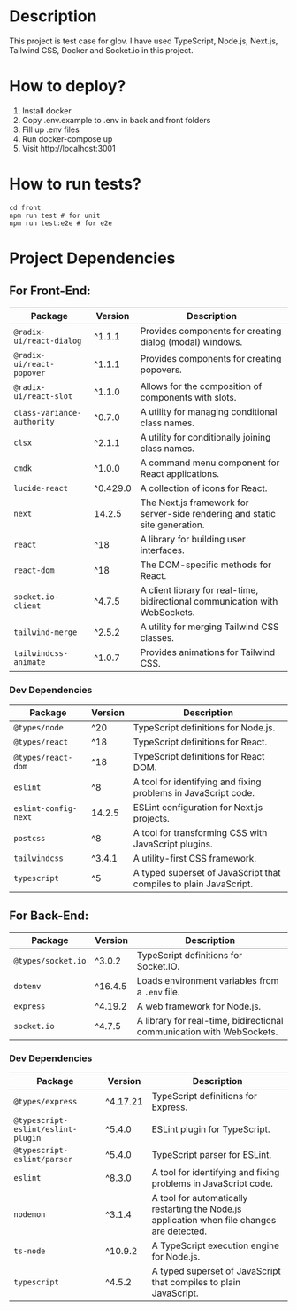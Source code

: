 # Description

This project is test case for glov. I have used TypeScript, Node.js, Next.js, Tailwind CSS, Docker and Socket.io in this project.

# How to deploy?

1. Install docker
2. Copy .env.example to .env in back and front folders
3. Fill up .env files
4. Run docker-compose up
5. Visit http://localhost:3001

# How to run tests?

```
cd front
npm run test # for unit
npm run test:e2e # for e2e
```

# Project Dependencies

## For Front-End:

| Package                    | Version  | Description                                                                  |
| -------------------------- | -------- | ---------------------------------------------------------------------------- |
| `@radix-ui/react-dialog`   | ^1.1.1   | Provides components for creating dialog (modal) windows.                     |
| `@radix-ui/react-popover`  | ^1.1.1   | Provides components for creating popovers.                                   |
| `@radix-ui/react-slot`     | ^1.1.0   | Allows for the composition of components with slots.                         |
| `class-variance-authority` | ^0.7.0   | A utility for managing conditional class names.                              |
| `clsx`                     | ^2.1.1   | A utility for conditionally joining class names.                             |
| `cmdk`                     | ^1.0.0   | A command menu component for React applications.                             |
| `lucide-react`             | ^0.429.0 | A collection of icons for React.                                             |
| `next`                     | 14.2.5   | The Next.js framework for server-side rendering and static site generation.  |
| `react`                    | ^18      | A library for building user interfaces.                                      |
| `react-dom`                | ^18      | The DOM-specific methods for React.                                          |
| `socket.io-client`         | ^4.7.5   | A client library for real-time, bidirectional communication with WebSockets. |
| `tailwind-merge`           | ^2.5.2   | A utility for merging Tailwind CSS classes.                                  |
| `tailwindcss-animate`      | ^1.0.7   | Provides animations for Tailwind CSS.                                        |

### Dev Dependencies

| Package              | Version | Description                                                       |
| -------------------- | ------- | ----------------------------------------------------------------- |
| `@types/node`        | ^20     | TypeScript definitions for Node.js.                               |
| `@types/react`       | ^18     | TypeScript definitions for React.                                 |
| `@types/react-dom`   | ^18     | TypeScript definitions for React DOM.                             |
| `eslint`             | ^8      | A tool for identifying and fixing problems in JavaScript code.    |
| `eslint-config-next` | 14.2.5  | ESLint configuration for Next.js projects.                        |
| `postcss`            | ^8      | A tool for transforming CSS with JavaScript plugins.              |
| `tailwindcss`        | ^3.4.1  | A utility-first CSS framework.                                    |
| `typescript`         | ^5      | A typed superset of JavaScript that compiles to plain JavaScript. |

## For Back-End:

| Package            | Version | Description                                                           |
| ------------------ | ------- | --------------------------------------------------------------------- |
| `@types/socket.io` | ^3.0.2  | TypeScript definitions for Socket.IO.                                 |
| `dotenv`           | ^16.4.5 | Loads environment variables from a `.env` file.                       |
| `express`          | ^4.19.2 | A web framework for Node.js.                                          |
| `socket.io`        | ^4.7.5  | A library for real-time, bidirectional communication with WebSockets. |

### Dev Dependencies

| Package                            | Version  | Description                                                                                 |
| ---------------------------------- | -------- | ------------------------------------------------------------------------------------------- |
| `@types/express`                   | ^4.17.21 | TypeScript definitions for Express.                                                         |
| `@typescript-eslint/eslint-plugin` | ^5.4.0   | ESLint plugin for TypeScript.                                                               |
| `@typescript-eslint/parser`        | ^5.4.0   | TypeScript parser for ESLint.                                                               |
| `eslint`                           | ^8.3.0   | A tool for identifying and fixing problems in JavaScript code.                              |
| `nodemon`                          | ^3.1.4   | A tool for automatically restarting the Node.js application when file changes are detected. |
| `ts-node`                          | ^10.9.2  | A TypeScript execution engine for Node.js.                                                  |
| `typescript`                       | ^4.5.2   | A typed superset of JavaScript that compiles to plain JavaScript.                           |

